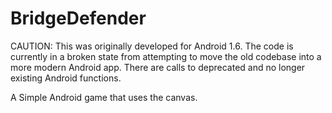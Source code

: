 BridgeDefender
==============
CAUTION: This was originally developed for Android 1.6. The code is currently in a broken state from attempting to move
the old codebase into a more modern Android app. There are calls to deprecated and no longer existing Android functions.

A Simple Android game that uses the canvas.
